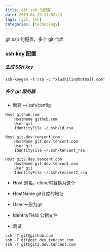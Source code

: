 ```yaml
---
title: git ssh 的配置
date: 2019-04-29 11:52:43
tags: [git, ssh]
categories: [technology]
---
```


git ssh 的配置，多个 git 仓库
<!-- more -->
### ssh key 配置

#####  生成 SSH key
```
ssh-keygen -t rsa -C "xiushilin@hotmail.com"
```

##### 多个 git 服务器

- 新建 ~/.ssh/config

```
Host github.com
    HostName github.com
    User git
    IdentityFile ~/.ssh/id_rsa

Host git.dev.tencent.com
    HostName git.dev.tencent.com
    User git
    IdentityFile ~/.ssh/tencent_rsa

Host git2.dev.tencent.com
    HostName git.dev.tencent.com
    User git
    IdentityFile ~/.ssh/tencent2_rsa
```


- Host  别名，clone时替换为这个
- HostName git仓库的地址
- User 一般为git
- IdentityField 公钥文件


- 测试
```
ssh -T git@github.com
ssh -T git@git.dev.tencent.com
ssh -T git@git2.dev.tencent.com
```

